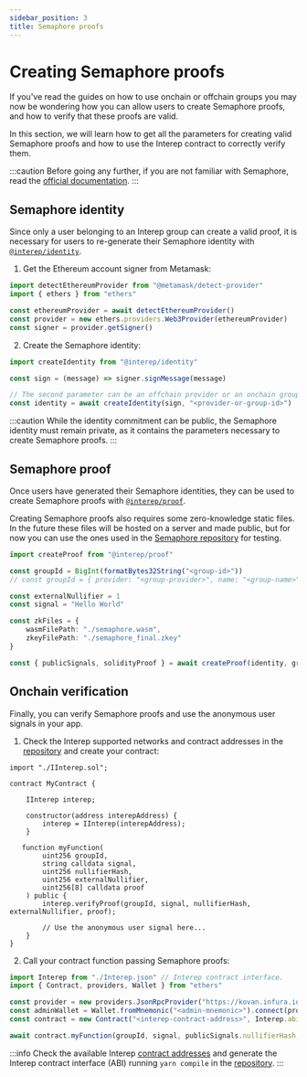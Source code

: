 ```yaml
---
sidebar_position: 3
title: Semaphore proofs
---
```


# Creating Semaphore proofs

If you've read the guides on how to use onchain or offchain groups you may now be wondering how you can allow users to create Semaphore proofs, and how to verify that these proofs are valid.

In this section, we will learn how to get all the parameters for creating valid Semaphore proofs and how to use the Interep contract to correctly verify them.

:::caution
Before going any further, if you are not familiar with Semaphore, read the [official documentation](https://semaphore.appliedzkp.org).
:::

## Semaphore identity

Since only a user belonging to an Interep group can create a valid proof, it is necessary for users to re-generate their Semaphore identity with [`@interep/identity`](https://github.com/interep-project/interep.js/tree/main/packages/identity).

1. Get the Ethereum account signer from Metamask:

```typescript
import detectEthereumProvider from "@metamask/detect-provider"
import { ethers } from "ethers"

const ethereumProvider = await detectEthereumProvider()
const provider = new ethers.providers.Web3Provider(ethereumProvider)
const signer = provider.getSigner()
```

2. Create the Semaphore identity:

```typescript
import createIdentity from "@interep/identity"

const sign = (message) => signer.signMessage(message)

// The second parameter can be an offchain provider or an onchain group id.
const identity = await createIdentity(sign, "<provider-or-group-id>")
```

:::caution
While the identity commitment can be public, the Semaphore identity must remain private, as it contains the parameters necessary to create Semaphore proofs.
:::

## Semaphore proof

Once users have generated their Semaphore identities, they can be used to create Semaphore proofs with [`@interep/proof`](https://github.com/interep-project/interep.js/tree/main/packages/proof).

Creating Semaphore proofs also requires some zero-knowledge static files. In the future these files will be hosted on a server and made public, but for now you can use the ones used in the [Semaphore repository](https://github.com/appliedzkp/semaphore/tree/main/build/snark) for testing.

```typescript
import createProof from "@interep/proof"

const groupId = BigInt(formatBytes32String("<group-id>"))
// const groupId = { provider: "<group-provider>", name: "<group-name>" } for offchain groups.

const externalNullifier = 1
const signal = "Hello World"

const zkFiles = {
    wasmFilePath: "./semaphore.wasm",
    zkeyFilePath: "./semaphore_final.zkey"
}

const { publicSignals, solidityProof } = await createProof(identity, groupId, externalNullifier, signal, zkFiles)
```

## Onchain verification

Finally, you can verify Semaphore proofs and use the anonymous user signals in your app.

1. Check the Interep supported networks and contract addresses in the [repository](https://github.com/interep-project/contracts) and create your contract:

```solidity
import "./IInterep.sol";

contract MyContract {

    IInterep interep;

    constructor(address interepAddress) {
        interep = IInterep(interepAddress);
    }

   function myFunction(
        uint256 groupId,
        string calldata signal,
        uint256 nullifierHash,
        uint256 externalNullifier,
        uint256[8] calldata proof
    ) public {
        interep.verifyProof(groupId, signal, nullifierHash, externalNullifier, proof);

        // Use the anonymous user signal here...
    }
}
```

2. Call your contract function passing Semaphore proofs:

```typescript
import Interep from "./Interep.json" // Interep contract interface.
import { Contract, providers, Wallet } from "ethers"

const provider = new providers.JsonRpcProvider("https://kovan.infura.io/v3/<infura-api-key>")
const adminWallet = Wallet.fromMnemonic("<admin-mnemonic>").connect(provider)
const contract = new Contract("<interep-contract-address>", Interep.abi, adminWallet)

await contract.myFunction(groupId, signal, publicSignals.nullifierHash, publicSignals.externalNullifier, solidityProof)
```

:::info
Check the available Interep [contract addresses](https://github.com/interep-project/contracts#deployed-contracts) and generate the Interep contract interface (ABI) running `yarn compile` in the [repository](https://github.com/interep-project/contracts).
:::
